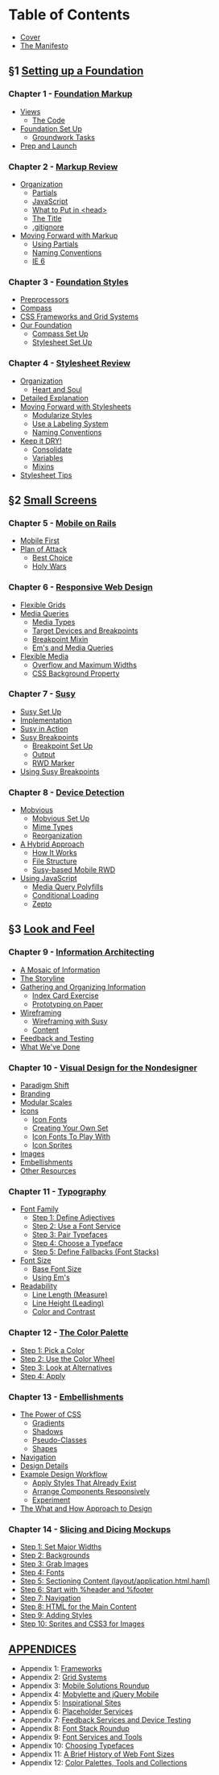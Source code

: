 Table of Contents
=================

- [Cover][]
- [The Manifesto][]

&sect;1 [Setting up a Foundation][Section I]
--------------------------------------------

### Chapter 1 - [Foundation Markup][Chapter 1]
  - [Views][]
      - [The Code][]
  - [Foundation Set Up][]
      - [Groundwork Tasks][]
  - [Prep and Launch][]

### Chapter 2 - [Markup Review][Chapter 2]
  - [Organization][]
      - [Partials][]
      - [JavaScript][]
      - [What to Put in \<head>][]
      - [The Title][]
      - [.gitignore][]
  - [Moving Forward with Markup][]
      - [Using Partials][]
      - [Naming Conventions][]
      - [IE 6][]

### Chapter 3 - [Foundation Styles][Chapter 3]
  - [Preprocessors][]
  - [Compass][]
  - [CSS Frameworks and Grid Systems][]
  - [Our Foundation][]
      - [Compass Set Up][]
      - [Stylesheet Set Up][]

### Chapter 4 - [Stylesheet Review][Chapter 4]
  - [Organization][]
      - [Heart and Soul][]
  - [Detailed Explanation][]
  - [Moving Forward with Stylesheets][]
      - [Modularize Styles][]
      - [Use a Labeling System][]
      - [Naming Conventions][]
  - [Keep it DRY!][]
      - [Consolidate][]
      - [Variables][]
      - [Mixins][]
  - [Stylesheet Tips][]

&sect;2 [Small Screens][Section II]
-----------------------------------

### Chapter 5 - [Mobile on Rails][Chapter 5]
  - [Mobile First][]
  - [Plan of Attack][]
      - [Best Choice][]
      - [Holy Wars][]

### Chapter 6 - [Responsive Web Design][Chapter 6]
  - [Flexible Grids][]
  - [Media Queries][]
      - [Media Types][]
      - [Target Devices and Breakpoints][]
      - [Breakpoint Mixin][]
      - [Em's and Media Queries][]
  - [Flexible Media][]
    - [Overflow and Maximum Widths][]
    - [CSS Background Property][]

### Chapter 7 - [Susy][Chapter 7]
  - [Susy Set Up][]
  - [Implementation][]
  - [Susy in Action][]
  - [Susy Breakpoints][]
      - [Breakpoint Set Up][]
      - [Output][]
      - [RWD Marker][]
  - [Using Susy Breakpoints][]

### Chapter 8 - [Device Detection][Chapter 8]
  - [Mobvious][]
      - [Mobvious Set Up][]
      - [Mime Types][]
      - [Reorganization][]
  - [A Hybrid Approach][]
      - [How It Works][]
      - [File Structure][]
      - [Susy-based Mobile RWD][]
  - [Using JavaScript][]
      - [Media Query Polyfills][]
      - [Conditional Loading][]
      - [Zepto][]

&sect;3 [Look and Feel][Section III]
------------------------------------

### Chapter 9 - [Information Architecting][Chapter 9]
  - [A Mosaic of Information][]
  - [The Storyline][]
  - [Gathering and Organizing Information][]
      - [Index Card Exercise][]
      - [Prototyping on Paper][]
  - [Wireframing][]
      - [Wireframing with Susy][]
      - [Content][]
  - [Feedback and Testing][]
  - [What We've Done][]

### Chapter 10 - [Visual Design for the Nondesigner][Chapter 10]
  - [Paradigm Shift][]
  - [Branding][]
  - [Modular Scales][]
  - [Icons][]
      - [Icon Fonts][]
      - [Creating Your Own Set][Icon Font Creating]
      - [Icon Fonts To Play With][Icon Font Playing]
      - [Icon Sprites][]
  - [Images][]
  - [Embellishments][]
  - [Other Resources][]

### Chapter 11 - [Typography][Chapter 11]
  - [Font Family][]
      - [Step 1: Define Adjectives][]
      - [Step 2: Use a Font Service][]
      - [Step 3: Pair Typefaces][]
      - [Step 4: Choose a Typeface][]
      - [Step 5: Define Fallbacks (Font Stacks)][]
  - [Font Size][]
      - [Base Font Size][]
      - [Using Em's][]
  - [Readability][]
      - [Line Length (Measure)][]
      - [Line Height (Leading)][]
      - [Color and Contrast][]

### Chapter 12 - [The Color Palette][Chapter 12]
  - [Step 1: Pick a Color][]
  - [Step 2: Use the Color Wheel][]
  - [Step 3: Look at Alternatives][]
  - [Step 4: Apply][]

### Chapter 13 - [Embellishments][Chapter 13]
  - [The Power of CSS][]
      - [Gradients][]
      - [Shadows][]
      - [Pseudo-Classes][]
      - [Shapes][]
  - [Navigation][]
  - [Design Details][]
  - [Example Design Workflow][]
      - [Apply Styles That Already Exist][]
      - [Arrange Components Responsively][]
      - [Experiment][]
  - [The What and How Approach to Design][]

### Chapter 14 - [Slicing and Dicing Mockups][Chapter 14]
  - [Step 1: Set Major Widths][]
  - [Step 2: Backgrounds][]
  - [Step 3: Grab Images][]
  - [Step 4: Fonts][]
  - [Step 5: Sectioning Content (layout/application.html.haml)][]
  - [Step 6: Start with %header and %footer][]
  - [Step 7: Navigation][]
  - [Step 8: HTML for the Main Content][]
  - [Step 9: Adding Styles][]
  - [Step 10: Sprites and CSS3 for Images][]

[APPENDICES][Appendices]
------------------------

- Appendix 1: [Frameworks][Appendix 1]
- Appendix 2: [Grid Systems][Appendix 2]
- Appendix 3: [Mobile Solutions Roundup][Appendix 3]
- Appendix 4: [Mobylette and jQuery Mobile][Appendix 4]
- Appendix 5: [Inspirational Sites][Appendix 5]
- Appendix 6: [Placeholder Services][Appendix 6]
- Appendix 7: [Feedback Services and Device Testing][Appendix 7]
- Appendix 8: [Font Stack Roundup][Appendix 8]
- Appendix 9: [Font Services and Tools][Appendix 9]
- Appendix 10: [Choosing Typefaces][Appendix 10]
- Appendix 11: [A Brief History of Web Font Sizes][Appendix 11]
- Appendix 12: [Color Palettes, Tools and Collections][Appendix 12]

[Cover]:                https://github.com/maxxiimo/the-front-end-manifesto/blob/master/COVER.md#the-front-end-manifesto
[The Manifesto]:        https://github.com/maxxiimo/the-front-end-manifesto/blob/master/MANIFESTO.md#the-manifesto

[Section I]:            https://github.com/maxxiimo/the-front-end-manifesto/blob/master/section-1.md#setting-up-the-foundation
[Chapter 1]:            https://github.com/maxxiimo/the-front-end-manifesto/blob/master/chp1-foundation-markup.md#foundation-markup
[Chapter 2]:            https://github.com/maxxiimo/the-front-end-manifesto/blob/master/chp2-markup-review.md#markup-review
[Chapter 3]:            https://github.com/maxxiimo/the-front-end-manifesto/blob/master/chp3-foundation-styles.md#foundation-styles
[Chapter 4]:            https://github.com/maxxiimo/the-front-end-manifesto/blob/master/chp4-stylesheet-review.md#stylesheet-review

[Section II]:           https://github.com/maxxiimo/the-front-end-manifesto/blob/master/section-2.md#mobile-on-rails
[Chapter 5]:            https://github.com/maxxiimo/the-front-end-manifesto/blob/master/chp5-mobile-foundation.md#mobile-foundation
[Chapter 6]:            https://github.com/maxxiimo/the-front-end-manifesto/blob/master/chp6-responsive-web-design.md#responsive-web-design
[Chapter 7]:            https://github.com/maxxiimo/the-front-end-manifesto/blob/master/chp7-susy.md#susy
[Chapter 8]:            https://github.com/maxxiimo/the-front-end-manifesto/blob/master/chp8-device-detection.md#device-detection

[Section III]:          https://github.com/maxxiimo/the-front-end-manifesto/blob/master/section-3.md#look-and-feel
[Chapter 9]:            https://github.com/maxxiimo/the-front-end-manifesto/blob/master/chp9-information-architecting.md#information-architecting
[Chapter 10]:           https://github.com/maxxiimo/the-front-end-manifesto/blob/master/chp10-visual-design-for-the-nondesigner.md#visual-design-for-the-nondesigner
[Chapter 11]:           https://github.com/maxxiimo/the-front-end-manifesto/blob/master/chp11-typography.md#typography
[Chapter 12]:           https://github.com/maxxiimo/the-front-end-manifesto/blob/master/chp12-the-color-palette.md#the-color-palette
[Chapter 13]:           https://github.com/maxxiimo/the-front-end-manifesto/blob/master/chp13-embellishments.md#embellishments
[Chapter 14]:           https://github.com/maxxiimo/the-front-end-manifesto/blob/master/chp14-slicing-and-dicing-mockups.md#slicing-and-dicing-mockups

[Appendices]:           https://github.com/maxxiimo/the-front-end-manifesto/blob/master/appendices.md#appendices

[Views]:                https://github.com/maxxiimo/the-front-end-manifesto/blob/master/chp1-foundation-markup.md#views
[The Code]:             https://github.com/maxxiimo/the-front-end-manifesto/blob/master/chp1-foundation-markup.md#the-code
[Foundation Set Up]:    https://github.com/maxxiimo/the-front-end-manifesto/blob/master/chp1-foundation-markup.md#foundation-set-up
[Groundwork Tasks]:     https://github.com/maxxiimo/the-front-end-manifesto/blob/master/chp1-foundation-markup.md#groundwork-tasks
[Prep and Launch]:      https://github.com/maxxiimo/the-front-end-manifesto/blob/master/chp1-foundation-markup.md#prep-and-launch

[Organization]:         https://github.com/maxxiimo/the-front-end-manifesto/blob/master/chp2-markup-review.md#organization
[Partials]:             https://github.com/maxxiimo/the-front-end-manifesto/blob/master/chp2-markup-review.md#partials
[JavaScript]:           https://github.com/maxxiimo/the-front-end-manifesto/blob/master/chp2-markup-review.md#javascript
[What to Put in \<head>]: https://github.com/maxxiimo/the-front-end-manifesto/blob/master/chp2-markup-review.md#what-to-put-in-head
[The Title]:            https://github.com/maxxiimo/the-front-end-manifesto/blob/master/chp2-markup-review.md#the-title
[.gitignore]:           https://github.com/maxxiimo/the-front-end-manifesto/blob/master/chp2-markup-review.md#gitignore
[Moving Forward with Markup]: https://github.com/maxxiimo/the-front-end-manifesto/blob/master/chp2-markup-review.md#moving-forward-with-markup
[Using Partials]:       https://github.com/maxxiimo/the-front-end-manifesto/blob/master/chp2-markup-review.md#using-partials
[Naming Conventions]:   https://github.com/maxxiimo/the-front-end-manifesto/blob/master/chp2-markup-review.md#naming-conventions
[IE 6]:                 https://github.com/maxxiimo/the-front-end-manifesto/blob/master/chp2-markup-review.md#ie-6

[Preprocessors]:        https://github.com/maxxiimo/the-front-end-manifesto/blob/master/chp3-foundation-styles.md#preprocessors
[Compass]:              https://github.com/maxxiimo/the-front-end-manifesto/blob/master/chp3-foundation-styles.md#compass
[CSS Frameworks and Grid Systems]: https://github.com/maxxiimo/the-front-end-manifesto/blob/master/chp3-foundation-styles.md#css-frameworks-and-grid-systems
[Our Foundation]:       https://github.com/maxxiimo/the-front-end-manifesto/blob/master/chp3-foundation-styles.md#our-foundation
[Compass Set Up]:       https://github.com/maxxiimo/the-front-end-manifesto/blob/master/chp3-foundation-styles.md#compass-set-up
[Stylesheet Set Up]:    https://github.com/maxxiimo/the-front-end-manifesto/blob/master/chp3-foundation-styles.md#stylesheet-set-up

[Organization]:         https://github.com/maxxiimo/the-front-end-manifesto/blob/master/chp4-stylesheet-review.md#organization
[Heart and Soul]:       https://github.com/maxxiimo/the-front-end-manifesto/blob/master/chp4-stylesheet-review.md#heart-and-soul
[Detailed Explanation]: https://github.com/maxxiimo/the-front-end-manifesto/blob/master/chp4-stylesheet-review.md#detailed-explanation
[Moving Forward with Stylesheets]: https://github.com/maxxiimo/the-front-end-manifesto/blob/master/chp4-stylesheet-review.md#moving-forward-with-stylesheets
[Modularize Styles]:    https://github.com/maxxiimo/the-front-end-manifesto/blob/master/chp4-stylesheet-review.md#modularize-styles
[Use a Labeling System]: https://github.com/maxxiimo/the-front-end-manifesto/blob/master/chp4-stylesheet-review.md#use-a-labeling-system
[Naming Conventions]:   https://github.com/maxxiimo/the-front-end-manifesto/blob/master/chp4-stylesheet-review.md#naming-conventions
[Keep it DRY!]:         https://github.com/maxxiimo/the-front-end-manifesto/blob/master/chp4-stylesheet-review.md#keep-it-dry
[Consolidate]:          https://github.com/maxxiimo/the-front-end-manifesto/blob/master/chp4-stylesheet-review.md#consolidate
[Variables]:            https://github.com/maxxiimo/the-front-end-manifesto/blob/master/chp4-stylesheet-review.md#variables
[Mixins]:               https://github.com/maxxiimo/the-front-end-manifesto/blob/master/chp4-stylesheet-review.md#mixins-1
[Stylesheet Tips]:      https://github.com/maxxiimo/the-front-end-manifesto/blob/master/chp4-stylesheet-review.md#stylesheet-tips

[Mobile First]:         https://github.com/maxxiimo/the-front-end-manifesto/blob/master/chp5-mobile-foundation.md#mobile-first
[Plan of Attack]:       https://github.com/maxxiimo/the-front-end-manifesto/blob/master/chp5-mobile-foundation.md#plan-of-attack
[Best Choice]:          https://github.com/maxxiimo/the-front-end-manifesto/blob/master/chp5-mobile-foundation.md#best-choice
[Holy Wars]:            https://github.com/maxxiimo/the-front-end-manifesto/blob/master/chp5-mobile-foundation.md#holy-wars

[Flexible Grids]:       https://github.com/maxxiimo/the-front-end-manifesto/blob/master/chp6-responsive-web-design.md#flexible-grids
[Media Queries]:        https://github.com/maxxiimo/the-front-end-manifesto/blob/master/chp6-responsive-web-design.md#media-queries
[Media Types]:          https://github.com/maxxiimo/the-front-end-manifesto/blob/master/chp6-responsive-web-design.md#media-types
[Target Devices and Breakpoints]: https://github.com/maxxiimo/the-front-end-manifesto/blob/master/chp6-responsive-web-design.md#target-devices-and-breakpoints
[Breakpoint Mixin]:     https://github.com/maxxiimo/the-front-end-manifesto/blob/master/chp6-responsive-web-design.md#breakpoint-mixin
[Em's and Media Queries]: https://github.com/maxxiimo/the-front-end-manifesto/blob/master/chp6-responsive-web-design.md#ems-and-media-queries
[Flexible Media]:       https://github.com/maxxiimo/the-front-end-manifesto/blob/master/chp6-responsive-web-design.md#flexible-media
[Overflow and Maximum Widths]: https://github.com/maxxiimo/the-front-end-manifesto/blob/master/chp6-responsive-web-design.md#overflow-and-maximum-widths
[CSS Background Property]: https://github.com/maxxiimo/the-front-end-manifesto/blob/master/chp6-responsive-web-design.md#css-background-property

[Susy Set Up]:          https://github.com/maxxiimo/the-front-end-manifesto/blob/master/chp7-susy.md#susy-set-up
[Implementation]:       https://github.com/maxxiimo/the-front-end-manifesto/blob/master/chp7-susy.md#implementation
[Susy in Action]:       https://github.com/maxxiimo/the-front-end-manifesto/blob/master/chp7-susy.md#susy-in-action
[Susy Breakpoints]:     https://github.com/maxxiimo/the-front-end-manifesto/blob/master/chp7-susy.md#using-susy-breakpoints
[Breakpoint Set Up]:    https://github.com/maxxiimo/the-front-end-manifesto/blob/master/chp7-susy.md#breakpoint-set-up
[Output]:               https://github.com/maxxiimo/the-front-end-manifesto/blob/master/chp7-susy.md#output
[RWD Marker]:           https://github.com/maxxiimo/the-front-end-manifesto/blob/master/chp7-susy.md#rwd-marker
[Using Susy Breakpoints]: https://github.com/maxxiimo/the-front-end-manifesto/blob/master/chp7-susy.md#using-susy-breakpoints

[Mobvious]:             https://github.com/maxxiimo/the-front-end-manifesto/blob/master/chp8-device-detection.md#mobvious
[Mobvious Set Up]:      https://github.com/maxxiimo/the-front-end-manifesto/blob/master/chp8-device-detection.md#mobvious-set-up
[Mime Types]:           https://github.com/maxxiimo/the-front-end-manifesto/blob/master/chp8-device-detection.md#mime-types
[Reorganization]:       https://github.com/maxxiimo/the-front-end-manifesto/blob/master/chp8-device-detection.md#reorganization
[A Hybrid Approach]:    https://github.com/maxxiimo/the-front-end-manifesto/blob/master/chp8-device-detection.md#a-hybrid-approach
[How It Works]:         https://github.com/maxxiimo/the-front-end-manifesto/blob/master/chp8-device-detection.md#how-it-works
[File Structure]:       https://github.com/maxxiimo/the-front-end-manifesto/blob/master/chp8-device-detection.md#file-structure
[Susy-based Mobile RWD]: https://github.com/maxxiimo/the-front-end-manifesto/blob/master/chp8-device-detection.md#susy-based-mobile-rwd
[Using JavaScript]:     https://github.com/maxxiimo/the-front-end-manifesto/blob/master/chp8-device-detection.md#using-javascript
[Media Query Polyfills]: https://github.com/maxxiimo/the-front-end-manifesto/blob/master/chp8-device-detection.md#media-query-polyfills
[Conditional Loading]:  https://github.com/maxxiimo/the-front-end-manifesto/blob/master/chp8-device-detection.md#conditional-loading
[Zepto]:                https://github.com/maxxiimo/the-front-end-manifesto/blob/master/chp8-device-detection.md#zepto

[A Mosaic of Information]: https://github.com/maxxiimo/the-front-end-manifesto/blob/master/chp9-information-architecting.md#a-mosaic-of-information
[The Storyline]:        https://github.com/maxxiimo/the-front-end-manifesto/blob/master/chp9-information-architecting.md#the-storyline
[Gathering and Organizing Information]: https://github.com/maxxiimo/the-front-end-manifesto/blob/master/chp9-information-architecting.md#gathering-and-organizing-information
[Index Card Exercise]:  https://github.com/maxxiimo/the-front-end-manifesto/blob/master/chp9-information-architecting.md#index-card-exercise
[Prototyping on Paper]: https://github.com/maxxiimo/the-front-end-manifesto/blob/master/chp9-information-architecting.md#prototyping-on-paper
[Wireframing]:          https://github.com/maxxiimo/the-front-end-manifesto/blob/master/chp9-information-architecting.md#wireframing
[Wireframing with Susy]: https://github.com/maxxiimo/the-front-end-manifesto/blob/master/chp9-information-architecting.md#wireframing-with-susy
[Content]:              https://github.com/maxxiimo/the-front-end-manifesto/blob/master/chp9-information-architecting.md#content
[Feedback and Testing]: https://github.com/maxxiimo/the-front-end-manifesto/blob/master/chp9-information-architecting.md#feedback-and-testing
[What We've Done]:      https://github.com/maxxiimo/the-front-end-manifesto/blob/master/chp9-information-architecting.md#what-weve-done

[Paradigm Shift]:       https://github.com/maxxiimo/the-front-end-manifesto/blob/master/chp10-visual-design-for-the-nondesigner.md#paradigm-shift
[Branding]:             https://github.com/maxxiimo/the-front-end-manifesto/blob/master/chp10-visual-design-for-the-nondesigner.md#branding
[Modular Scales]:       https://github.com/maxxiimo/the-front-end-manifesto/blob/master/chp10-visual-design-for-the-nondesigner.md#modular-scales
[Icons]:                https://github.com/maxxiimo/the-front-end-manifesto/blob/master/chp10-visual-design-for-the-nondesigner.md#icons
[Icon Fonts]:           https://github.com/maxxiimo/the-front-end-manifesto/blob/master/chp10-visual-design-for-the-nondesigner.md#icon-fonts
[Icon Font Creating]:   https://github.com/maxxiimo/the-front-end-manifesto/blob/master/chp10-visual-design-for-the-nondesigner.md#creating-your-own-set
[Icon Font Playing]:    https://github.com/maxxiimo/the-front-end-manifesto/blob/master/chp10-visual-design-for-the-nondesigner.md#icon-fonts-to-play-with
[Icon Sprites]:         https://github.com/maxxiimo/the-front-end-manifesto/blob/master/chp10-visual-design-for-the-nondesigner.md#icon-sprites
[Images]:               https://github.com/maxxiimo/the-front-end-manifesto/blob/master/chp10-visual-design-for-the-nondesigner.md#images
[Embellishments]:       https://github.com/maxxiimo/the-front-end-manifesto/blob/master/chp10-visual-design-for-the-nondesigner.md#embellishments
[Other Resources]:      https://github.com/maxxiimo/the-front-end-manifesto/blob/master/chp10-visual-design-for-the-nondesigner.md#other-resources

[Font Family]:          https://github.com/maxxiimo/the-front-end-manifesto/blob/master/chp11-typography.md#font-family
[Step 1: Define Adjectives]: https://github.com/maxxiimo/the-front-end-manifesto/blob/master/chp11-typography.md#step-1-define-adjectives
[Step 2: Use a Font Service]: https://github.com/maxxiimo/the-front-end-manifesto/blob/master/chp11-typography.md#step-2-use-a-font-service
[Step 3: Pair Typefaces]: https://github.com/maxxiimo/the-front-end-manifesto/blob/master/chp11-typography.md#step-3-pair-typefaces
[Step 4: Choose a Typeface]: https://github.com/maxxiimo/the-front-end-manifesto/blob/master/chp11-typography.md#step-4-choose-a-typeface
[Step 5: Define Fallbacks (Font Stacks)]: https://github.com/maxxiimo/the-front-end-manifesto/blob/master/chp11-typography.md#step-5-define-fallbacks-font-stacks
[Font Size]:            https://github.com/maxxiimo/the-front-end-manifesto/blob/master/chp11-typography.md#font-size
[Base Font Size]:       https://github.com/maxxiimo/the-front-end-manifesto/blob/master/chp11-typography.md#base-font-size
[Using Em's]:           https://github.com/maxxiimo/the-front-end-manifesto/blob/master/chp11-typography.md#using-ems
[Readability]:          https://github.com/maxxiimo/the-front-end-manifesto/blob/master/chp11-typography.md#readability
[Line Length (Measure)]: https://github.com/maxxiimo/the-front-end-manifesto/blob/master/chp11-typography.md#line-length-measure
[Line Height (Leading)]: https://github.com/maxxiimo/the-front-end-manifesto/blob/master/chp11-typography.md#line-height-leading
[Color and Contrast]:   https://github.com/maxxiimo/the-front-end-manifesto/blob/master/chp11-typography.md#color-and-contrast

[Step 1: Pick a Color]: https://github.com/maxxiimo/the-front-end-manifesto/blob/master/chp12-the-color-palette.md#step-1-pick-a-color
[Step 2: Use the Color Wheel]: https://github.com/maxxiimo/the-front-end-manifesto/blob/master/chp12-the-color-palette.md#step-2-use-the-color-wheel
[Step 3: Look at Alternatives]: https://github.com/maxxiimo/the-front-end-manifesto/blob/master/chp12-the-color-palette.md#step-3-look-at-alternatives
[Step 4: Apply]:        https://github.com/maxxiimo/the-front-end-manifesto/blob/master/chp12-the-color-palette.md#step-4-apply

[The Power of CSS]:     https://github.com/maxxiimo/the-front-end-manifesto/blob/master/chp13-embellishments.md#the-power-of-css
[Gradients]:            https://github.com/maxxiimo/the-front-end-manifesto/blob/master/chp13-embellishments.md#gradients
[Shadows]:              https://github.com/maxxiimo/the-front-end-manifesto/blob/master/chp13-embellishments.md#shadows
[Pseudo-Classes]:       https://github.com/maxxiimo/the-front-end-manifesto/blob/master/chp13-embellishments.md#pseudo---classes
[Shapes]:               https://github.com/maxxiimo/the-front-end-manifesto/blob/master/chp13-embellishments.md#shapes
[Navigation]:           https://github.com/maxxiimo/the-front-end-manifesto/blob/master/chp13-embellishments.md#navigation
[Design Details]:       https://github.com/maxxiimo/the-front-end-manifesto/blob/master/chp13-embellishments.md#design-details
[Example Design Workflow]: https://github.com/maxxiimo/the-front-end-manifesto/blob/master/chp13-embellishments.md#example-design-workflow
[Apply Styles That Already Exist]: https://github.com/maxxiimo/the-front-end-manifesto/blob/master/chp13-embellishments.md#apply-styles-that-already-exist
[Arrange Components Responsively]: https://github.com/maxxiimo/the-front-end-manifesto/blob/master/chp13-embellishments.md#arrange-components-responsively
[Experiment]:           https://github.com/maxxiimo/the-front-end-manifesto/blob/master/chp13-embellishments.md#experiment
[The What and How Approach to Design]: https://github.com/maxxiimo/the-front-end-manifesto/blob/master/chp13-embellishments.md#the-what-and-how-approach-to-design

[Step 1: Set Major Widths]: https://github.com/maxxiimo/the-front-end-manifesto/blob/master/chp14-slicing-and-dicing-mockups.md#step-1-set-major-widths
[Step 2: Backgrounds]: https://github.com/maxxiimo/the-front-end-manifesto/blob/master/chp14-slicing-and-dicing-mockups.md#step-2-backgrounds
[Step 3: Grab Images]: https://github.com/maxxiimo/the-front-end-manifesto/blob/master/chp14-slicing-and-dicing-mockups.md#step-3-grab-images
[Step 4: Fonts]:       https://github.com/maxxiimo/the-front-end-manifesto/blob/master/chp14-slicing-and-dicing-mockups.md#step-4-fonts
[Step 5: Sectioning Content (layout/application.html.haml)]: https://github.com/maxxiimo/the-front-end-manifesto/blob/master/chp14-slicing-and-dicing-mockups.md#step-5-sectioning-content-layoutapplicationhtmlhaml
[Step 6: Start with %header and %footer]: https://github.com/maxxiimo/the-front-end-manifesto/blob/master/chp14-slicing-and-dicing-mockups.md#step-6-start-with-header-and-footer
[Step 7: Navigation]:  https://github.com/maxxiimo/the-front-end-manifesto/blob/master/chp14-slicing-and-dicing-mockups.md#step-7-navigation
[Step 8: HTML for the Main Content]: https://github.com/maxxiimo/the-front-end-manifesto/blob/master/chp14-slicing-and-dicing-mockups.md#step-8-html-for-the-main-content
[Step 9: Adding Styles]: https://github.com/maxxiimo/the-front-end-manifesto/blob/master/chp14-slicing-and-dicing-mockups.md#step-9-adding-styles
[Step 10: Sprites and CSS3 for Images]: https://github.com/maxxiimo/the-front-end-manifesto/blob/master/chp14-slicing-and-dicing-mockups.md#step-10-sprites-and-css3-for-images

[Appendix 1]:           https://github.com/maxxiimo/the-front-end-manifesto/blob/master/appendices.md#appendix-1
[Appendix 2]:           https://github.com/maxxiimo/the-front-end-manifesto/blob/master/appendices.md#appendix-2
[Appendix 3]:           https://github.com/maxxiimo/the-front-end-manifesto/blob/master/appendices.md#appendix-3
[Appendix 4]:           https://github.com/maxxiimo/the-front-end-manifesto/blob/master/appendices.md#appendix-4
[Appendix 5]:           https://github.com/maxxiimo/the-front-end-manifesto/blob/master/appendices.md#appendix-5
[Appendix 6]:           https://github.com/maxxiimo/the-front-end-manifesto/blob/master/appendices.md#appendix-6
[Appendix 7]:           https://github.com/maxxiimo/the-front-end-manifesto/blob/master/appendices.md#appendix-7
[Appendix 8]:           https://github.com/maxxiimo/the-front-end-manifesto/blob/master/appendices.md#appendix-8
[Appendix 9]:           https://github.com/maxxiimo/the-front-end-manifesto/blob/master/appendices.md#appendix-9
[Appendix 10]:          https://github.com/maxxiimo/the-front-end-manifesto/blob/master/appendices.md#appendix-10
[Appendix 11]:          https://github.com/maxxiimo/the-front-end-manifesto/blob/master/appendices.md#appendix-11
[Appendix 12]:          https://github.com/maxxiimo/the-front-end-manifesto/blob/master/appendices.md#appendix-12

